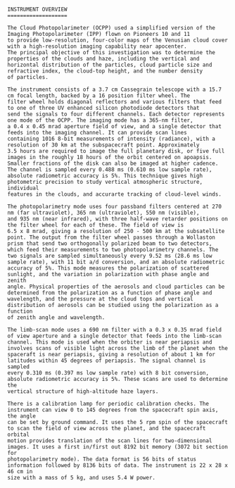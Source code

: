
 
    INSTRUMENT OVERVIEW
    ===================
 
    The Cloud Photopolarimeter (OCPP) used a simplified version of the Imaging Photopolarimeter (IPP) flown on Pioneers 10 and 11 
    to provide low-resolution, four-color maps of the Venusian cloud cover with a high-resolution imaging capability near apocenter. 
    The principal objective of this investigation was to determine the properties of the clouds and haze, including the vertical and 
    horizontal distribution of the particles, cloud particle size and refractive index, the cloud-top height, and the number density 
    of particles.
 
    The instrument consists of a 3.7 cm Cassegrain telescope with a 15.7 cm focal length, backed by a 16 position filter wheel. The 
    filter wheel holds diagonal reflectors and various filters that feed to one of three UV enhanced silicon photodiode detectors that 
    send the signals to four different channels. Each detector represents one mode of the OCPP. The imaging mode has a 365-nm filter, 
    a 0.4 x 0.45 mrad aperture field of view, and a single detector that feeds into the imaging channel. It can provide scan lines 
    containing 1016 8-bit measurements of intensity (radiance), with a resolution of 30 km at the subspacecraft point. Approximately 
    3.5 hours are required to image the full planetary disk, or five full images in the roughly 18 hours of the orbit centered on apoapsis. 
    Smaller fractions of the disk can also be imaged at higher cadence. The channel is sampled every 0.488 ms (0.610 ms low sample rate), 
    absolute radiometric accuracy is 5%. This technique gives high photometric precision to study vertical atmospheric structure, individual 
    features in the clouds, and accurarte tracking of cloud-level winds.
 
    The photopolarimetry mode uses four passband filters centered at 270 nm (far ultraviolet), 365 nm (ultraviolet), 550 nm (visible), 
    and 935 nm (near infrared), with three half-wave retarder positions on the filter wheel for each of these. The field of view is 
    6.5 x 8 mrad, giving a resolution of 250 - 500 km at the subsatellite point. The output from the filter wheel passes through a Wollaston 
    prism that send two orthogonally polarized beam to two detectors, which feed their measurements to two photopolarimetry channels. The 
    two signals are sampled simultaneously every 9.52 ms (28.6 ms low sample rate), with 11 bit a/d conversion, and an absolute radiometric 
    accuracy of 5%. This mode measures the polarization of scattered sunlight, and the variation in polarization with phase angle and zenith 
    angle. Physical properties of the aerosols and cloud particles can be determined from the polarization as a function of phase angle and 
    wavelength, and the pressure at the cloud tops and vertical distribution of aerosols can be studied using the polarization as a function 
    of zenith angle and wavelength.
 
    The limb-scan mode uses a 690 nm filter with a 0.3 x 0.35 mrad field of view aperture and a single detector that feeds into the limb-scan 
    channel. This mode is used when the orbiter is near periapsis and involves scans of visible light across the limb of the planet when the 
    spaceraft is near periapsis, giving a resolution of about 1 km for latitudes within 45 degrees of periapsis. The signal channel is sampled 
    every 0.310 ms (0.397 ms low sample rate) with 8 bit conversion, absolute radiometric accuracy is 5%. These scans are used to determine the 
    vertical structure of high-altitude haze layers.
 
    There is a calibration lamp for periodic calibration checks. The instrument can view 0 to 145 degrees from the spacecraft spin axis, the angle 
    can be set by ground command. It uses the 5 rpm spin of the spacecraft to scan the field of view across the planet, and the spacecraft orbital 
    motion provides translation of the scan lines for two-dimensional images. It uses a first in/first out 8192 bit memory (3072 bit section for 
    photopolarimetry mode). The data format is 56 bits of status information followed by 8136 bits of data. The instrument is 22 x 28 x 46 cm in 
    size with a mass of 5 kg, and uses 5.4 W power.
        